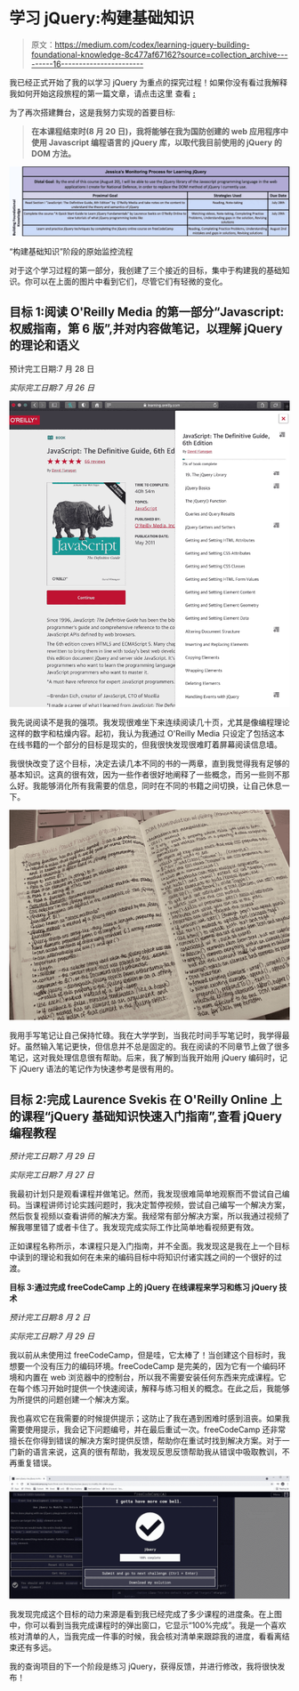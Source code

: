 # 学习 jQuery:构建基础知识

> 原文：<https://medium.com/codex/learning-jquery-building-foundational-knowledge-8c477af67162?source=collection_archive---------16----------------------->

我已经正式开始了我的以学习 jQuery 为重点的探究过程！如果你没有看过我解释我如何开始这段旅程的第一篇文章，请点击这里 查看 [**:**](/@jessicadassanayake/initial-monitoring-process-for-jquery-inquiry-project-f90c712a1a12)

为了再次搭建舞台，这是我努力实现的首要目标:

> **在本课程结束时(8 月 20 日)，我将能够在我为国防创建的 web 应用程序中使用 Javascript 编程语言的 jQuery 库，以取代我目前使用的 jQuery 的 DOM 方法。**

![](img/7f6325a43ea156160be0fcd64ea7085d.png)

“构建基础知识”阶段的原始监控流程

对于这个学习过程的第一部分，我创建了三个接近的目标，集中于构建我的基础知识。你可以在上面的图片中看到它们，尽管它们有轻微的变化。

## 目标 1:阅读 O'Reilly Media 的第一部分“Javascript:权威指南，第 6 版”,并对内容做笔记，以理解 jQuery 的理论和语义

预计完工日期:7 月 28 日

*实际完工日期:7 月 26 日*

![](img/5b49bd8d3a878618a5b552a01faccd74.png)

我先说阅读不是我的强项。我发现很难坐下来连续阅读几十页，尤其是像编程理论这样的数字和枯燥内容。起初，我认为我通过 O'Reilly Media 只设定了包括这本在线书籍的一个部分的目标是现实的，但我很快发现很难盯着屏幕阅读信息墙。

我很快改变了这个目标，决定去读几本不同的书的一两章，直到我觉得我有足够的基本知识。这真的很有效，因为一些作者很好地阐释了一些概念，而另一些则不那么好。我能够消化所有我需要的信息，同时在不同的书籍之间切换，让自己休息一下。

![](img/593a5c67c7e4a1f30be12877ab39f6ff.png)

我用手写笔记让自己保持忙碌。我在大学学到，当我花时间手写笔记时，我学得最好。虽然输入笔记更快，但信息并不总是固定的。我在阅读的不同章节上做了很多笔记，这对我处理信息很有帮助。后来，我了解到当我开始用 jQuery 编码时，记下 jQuery 语法的笔记作为快速参考是很有用的。

## 目标 2:完成 Laurence Svekis 在 O'Reilly Online 上的课程“jQuery 基础知识快速入门指南”,查看 jQuery 编程教程

*预计完工日期:7 月 29 日*

*实际完工日期:7 月 27 日*

我最初计划只是观看课程并做笔记。然而，我发现很难简单地观察而不尝试自己编码。当课程讲师讨论实践问题时，我决定暂停视频，尝试自己编写一个解决方案，然后恢复视频以查看讲师的解决方案。我经常有部分解决方案，所以我通过视频了解我哪里错了或者卡住了。我发现完成实际工作比简单地看视频更有效。

正如课程名称所示，本课程只是入门指南，并不全面。我发现这是我在上一个目标中读到的理论和我如何在未来的编码目标中将知识付诸实践之间的一个很好的过渡。

**目标 3:通过完成 freeCodeCamp 上的 jQuery 在线课程来学习和练习 jQuery 技术**

*预计完工日期:8 月 2 日*

*实际完工日期:7 月 29 日*

我以前从未使用过 freeCodeCamp，但是哇，它太棒了！当创建这个目标时，我想要一个没有压力的编码环境。freeCodeCamp 是完美的，因为它有一个编码环境和内置在 web 浏览器中的控制台，所以我不需要安装任何东西来完成课程。它在每个练习开始时提供一个快速阅读，解释与练习相关的概念。在此之后，我能够为所提供的问题创建一个解决方案。

我也喜欢它在我需要的时候提供提示；这防止了我在遇到困难时感到沮丧。如果我需要使用提示，我会记下问题编号，并在最后重试一次。freeCodeCamp 还非常擅长在你得到错误的解决方案时提供反馈，帮助你在重试时找到解决方案。对于一门新的语言来说，这真的很有帮助，我发现反思反馈帮助我从错误中吸取教训，不再重复错误。

![](img/159dc239687dbd3d9bdbcba2f0722328.png)

我发现完成这个目标的动力来源是看到我已经完成了多少课程的进度条。在上图中，你可以看到当我完成课程时的弹出窗口，它显示“100%完成”。我是一个喜欢核对清单的人，当我完成一件事的时候，我会核对清单来跟踪我的进度，看看离结束还有多远。

我的查询项目的下一个阶段是练习 jQuery，获得反馈，并进行修改，我将很快发布！